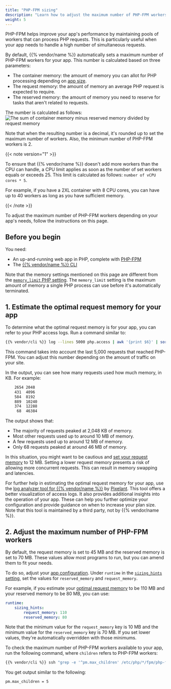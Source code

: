 ```yaml
---
title: "PHP-FPM sizing"
description: "Learn how to adjust the maximum number of PHP-FPM workers for your app"
weight: 5
---
```


PHP-FPM helps improve your app's performance
by maintaining pools of workers that can process PHP requests.
This is particularly useful when your app needs to handle a high number of simultaneous requests.

By default, {{% vendor/name %}} automatically sets a maximum number of PHP-FPM workers for your app.
This number is calculated based on three parameters:

- The container memory: the amount of memory you can allot for PHP processing
  depending on [app size](/create-apps/app-reference/images/builtin-image.md#sizes).
- The request memory: the amount of memory an average PHP request is expected to require.
- The reserved memory: the amount of memory you need to reserve for tasks that aren't related to requests.

The number is calculated as follows: ![The sum of container memory minus reserved memory divided by request memory](/images/php/PHP-FPM-Workers-Calculation.png "0.2")

Note that when the resulting number is a decimal,
it's rounded up to set the maximum number of workers.
Also, the minimum number of PHP-FPM workers is 2.

{{< note version="1" >}}

To ensure that {{% vendor/name %}} doesn't add more workers than the CPU can handle,
a CPU limit applies as soon as the number of set workers equals or exceeds 25.
This limit is calculated as follows: `number of vCPU cores * 5`.

For example, if you have a 2XL container with 8 CPU cores,
you can have up to 40 workers as long as you have sufficient memory.

{{< /note >}}

To adjust the maximum number of PHP-FPM workers depending on your app's needs, follow the instructions on this page.

## Before you begin

You need:

- An up-and-running web app in PHP, complete with [PHP-FPM](https://www.php.net/manual/en/install.fpm.php)
- The [{{% vendor/name %}} CLI](../../administration/cli/_index.md)

Note that the memory settings mentioned on this page are different from the [`memory_limit` PHP setting](./_index.md).
The `memory_limit` setting is the maximum amount of memory a single PHP process can use
before it's automatically terminated.

## 1. Estimate the optimal request memory for your app

To determine what the optimal request memory is for your app,
you can refer to your PHP access logs.
Run a command similar to:

```bash
{{% vendor/cli %}} log --lines 5000 php.access | awk '{print $6}' | sort -n | uniq -c
```

This command takes into account the last 5,000 requests that reached PHP-FPM.
You can adjust this number depending on the amount of traffic on your site.

In the output, you can see how many requests used how much memory, in KB.
For example:

```bash
    2654 2048
    431  4096
    584  8192
    889  10240
    374  12288
     68  46384
```

The output shows that:
- The majority of requests peaked at 2,048 KB of memory.
- Most other requests used up to around 10 MB of memory.
- A few requests used up to around 12 MB of memory.
- Only 68 requests peaked at around 46 MB of memory.

In this situation, you might want to be cautious
and [set your request memory](#2-adjust-the-maximum-number-of-php-fpm-workers) to 12 MB.
Setting a lower request memory presents a risk of allowing more concurrent requests.
This can result in memory swapping and latencies.

<!-- @todo: upsun equivalent -->
For further help in estimating the optimal request memory for your app,
use the [log analyzer tool for {{% vendor/name %}}](https://github.com/pixelant/platformsh-analytics)
by [Pixelant](https://www.pixelant.net/).
This tool offers a better visualization of access logs.
It also provides additional insights into the operation of your app.
These can help you further optimize your configuration
and provide guidance on when to increase your plan size.
Note that this tool is maintained by a third party,
not by {{% vendor/name %}}.

## 2. Adjust the maximum number of PHP-FPM workers

By default, the request memory is set to 45 MB
and the reserved memory is set to 70 MB.
These values allow most programs to run,
but you can amend them to fit your needs.

To do so, adjust your [app configuration](../../create-apps/_index.md).
Under `runtime` in the [`sizing_hints` setting](/create-apps/app-reference/images/builtin-image.md#sizing-hints),
set the values for `reserved_memory` and `request_memory`.

For example,
if you estimate your [optimal request memory](#1-estimate-the-optimal-request-memory-for-your-app) to be 110 MB
and your reserved memory to be 80 MB,
you can use:

```yaml {configFile="app"}
runtime:
    sizing_hints:
        request_memory: 110
        reserved_memory: 80
```
Note that the minimum value for the `request_memory` key is 10 MB
and the minimum value for the `reserved_memory` key is 70 MB.
If you set lower values,
they're automatically overridden with those minimums.

To check the maximum number of PHP-FPM workers available to your app,
run the following command, where `children` refers to PHP-FPM workers:

```bash
{{% vendor/cli %}} ssh "grep -e '^pm.max_children' /etc/php/*/fpm/php-fpm.conf"
```

You get output similar to the following:

```bash
pm.max_children = 5
```
